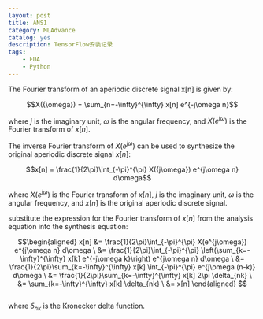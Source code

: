 ```yaml
---
layout: post
title: ANS1
category: MLAdvance
catalog: yes
description: TensorFlow安装记录
tags:
    - FDA
    - Python
---
```

The Fourier transform of an aperiodic discrete signal x[n] is given by:

$$X({\omega}) = \sum_{n=-\infty}^{\infty} x[n] e^{-j\omega n}$$

where $j$ is the imaginary unit, $\omega$ is the angular frequency, and $X(e^{j\omega})$ is the Fourier transform of $x[n]$.

The inverse Fourier transform of $X(e^{j\omega})$ can be used to synthesize the original aperiodic discrete signal $x[n]$:

$$x[n] = \frac{1}{2\pi}\int_{-\pi}^{\pi} X({j\omega}) e^{j\omega n} d\omega$$

where $X(e^{j\omega})$ is the Fourier transform of $x[n]$, $j$ is the imaginary unit, $\omega$ is the angular frequency, and $x[n]$ is the original aperiodic discrete signal.


substitute the expression for the Fourier transform of $x[n]$ from the analysis equation into the synthesis equation:

$$\begin{aligned} x[n] &= \frac{1}{2\pi}\int_{-\pi}^{\pi} X(e^{j\omega}) e^{j\omega n} d\omega \ &= \frac{1}{2\pi}\int_{-\pi}^{\pi} \left(\sum_{k=-\infty}^{\infty} x[k] e^{-j\omega k}\right) e^{j\omega n} d\omega \ &= \frac{1}{2\pi}\sum_{k=-\infty}^{\infty} x[k] \int_{-\pi}^{\pi} e^{j\omega (n-k)} d\omega \ &= \frac{1}{2\pi}\sum_{k=-\infty}^{\infty} x[k] 2\pi \delta_{nk} \ &= \sum_{k=-\infty}^{\infty} x[k] \delta_{nk} \ &= x[n] \end{aligned} $$




```python

```

where $\delta_{nk}$ is the Kronecker delta function.
